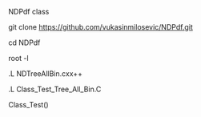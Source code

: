 
NDPdf class

git clone https://github.com/vukasinmilosevic/NDPdf.git

cd NDPdf

root -l

.L NDTreeAllBin.cxx++

.L Class_Test_Tree_All_Bin.C

Class_Test()
